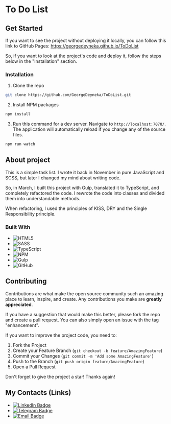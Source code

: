 # To Do List

## Get Started

If you want to see the project without deploying it locally, you can follow this link to GitHub Pages: https://georgedeyneka.github.io/ToDoList

So, if you want to look at the project's code and deploy it, follow the steps below in the "Installation" section.

### Installation

1. Clone the repo
```sh
git clone https://github.com/GeorgeDeyneka/ToDoList.git
```
2. Install NPM packages
```sh
npm install
```
3. Run this command for a dev server. Navigate to `http://localhost:7070/`. The application will automatically reload if you change any of the source files.
```sh
npm run watch
```

## About project

This is a simple task list. I wrote it back in November in pure JavaScript and SCSS, but later I changed my mind about writing code.

So, in March, I built this project with Gulp, translated it to TypeScript, and completely refactored the code. I rewrote the code into classes and divided them into understandable methods.

When refactoring, I used the principles of KISS, DRY and the Single Responsibility principle.


### Built With

- ![HTML5](https://img.shields.io/badge/html5-%23E34F26.svg?style=for-the-badge&logo=html5&logoColor=white)
- ![SASS](https://img.shields.io/badge/SASS-hotpink.svg?style=for-the-badge&logo=SASS&logoColor=white)
- ![TypeScript](https://img.shields.io/badge/typescript-%23007ACC.svg?style=for-the-badge&logo=typescript&logoColor=white)
- ![NPM](https://img.shields.io/badge/NPM-%23CB3837.svg?style=for-the-badge&logo=npm&logoColor=white)
- ![Gulp](https://img.shields.io/badge/GULP-%23CF4647.svg?style=for-the-badge&logo=gulp&logoColor=white)
- ![GitHub](https://img.shields.io/badge/github-%23121011.svg?style=for-the-badge&logo=github&logoColor=white)

<!-- USAGE -->

## Contributing

Contributions are what make the open source community such an amazing place to learn, inspire, and create. Any contributions you make are **greatly appreciated**.

If you have a suggestion that would make this better, please fork the repo and create a pull request. You can also simply open an issue with the tag "enhancement".

If you want to improve the project code, you need to:

1. Fork the Project
2. Create your Feature Branch (`git checkout -b feature/AmazingFeature`)
3. Commit your Changes (`git commit -m 'Add some AmazingFeature'`)
4. Push to the Branch (`git push origin feature/AmazingFeature`)
5. Open a Pull Request

Don't forget to give the project a star! Thanks again!


## My Contacts (Links)

- <a href="https://www.linkedin.com/in/george-deyneka-910003238/">
    <img src="https://img.shields.io/badge/LinkedIn-blue?style=for-the-badge&logo=linkedin&logoColor=white" alt="LinkedIn Badge"/>
  </a> 
- <a href="https://t.me/Deyneka_George">
    <img src="https://img.shields.io/badge/Telegram-blue?style=for-the-badge&logo=telegram&logoColor=white" alt="Telegram Badge"/>
  </a> 
- <a href="mailto: zhoradeynecka@gmail.com">
    <img src="https://img.shields.io/badge/Email-white?style=for-the-badge&logo=gmail&logoColor=red" alt="Email Badge"/>
  </a> 
